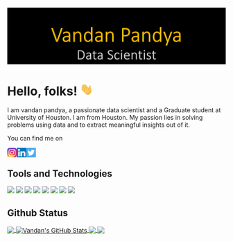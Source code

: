 
![Header](https://github.com/vandan2397/Profile/blob/main/Cover_page.png "Header")

# Hello, folks! <img src="https://github.com/vandan2397/Profile/blob/main/wave.gif" width="30px">

I am vandan pandya, a passionate data scientist and a Graduate student at University of Houston. I am from Houston. My passion lies in solving problems using data and to extract meaningful insights out of it. 

You can find me on  

<a href="https://www.instagram.com/vandan_2397/">
<img align="left" alt="Vandan's Instagram" width="22px" src="https://github.com/vandan2397/Profile/blob/main/insta.jpg" />
</a>

<a href="https://www.linkedin.com/in/vandan-pandya">
<img align="left" alt="Vandan's Linkedin" width="22px" src="https://github.com/vandan2397/Profile/blob/main/linkedin.png" />
</a>


<a href="https://twitter.com/Vandan2397">
<img align="left" alt="Vandan's Linkedin" width="22px" src="https://github.com/vandan2397/Profile/blob/main/twitter.png" />
</a>
<br>

## Tools and Technologies
![](https://img.shields.io/badge/Code-Python-informational?style=flat&logo=python&logoColor=white&color=yellow)
![](https://img.shields.io/badge/Code-HTML-informational?style=flat&logo=HTML5&logoColor=white&color=yellow)
![](https://img.shields.io/badge/Code-CSS-informational?style=flat&logo=CSS3&logoColor=white&color=yellow)
![](https://img.shields.io/badge/Database-MySQL-informational?style=flat&logo=mysql&logoColor=white&color=yellow)
![](https://img.shields.io/badge/Database-MSSQL-informational?style=flat&logo=microsoft-sql-server&logoColor=white&color=yellow)
![](https://img.shields.io/badge/Editor-Jupyter-informational?style=flat&logo=jupyter&logoColor=white&color=yellow)
![](https://img.shields.io/badge/Tools-Tableau-informational?style=flat&logo=tableau&logoColor=white&color=yellow)
![](https://img.shields.io/badge/Tools-PowerBI-informational?style=flat&logo=powerbi&logoColor=white&color=yellow)


## Github Status



<a href="https://github.com/vandan2397/Profile/">
  <img align="center" src="https://github-readme-stats.vercel.app/api/top-langs/?username=vandan2397&hide=java,html,tex&title_color=ffffff&text_color=c9cacc&icon_color=2bbc8a&bg_color=1d1f21&langs_count=3" />
</a>
<a href="https://github.com/vandan2397/Profile/">
  <img align="center" src="https://github-readme-stats.vercel.app/api?username=vandan2397&show_icons=true&line_height=27&count_private=true&title_color=ffffff&text_color=c9cacc&icon_color=2bbc8a&bg_color=1d1f21" alt="Vandan's GitHub Stats" />
</a>

<a href="https://github.com/MartinHeinz/python-project-blueprint">
  <img align="center" src="https://github-readme-stats.vercel.app/api/pin/?username=MartinHeinz&repo=python-project-blueprint&title_color=ffffff&text_color=c9cacc&icon_color=2bbc8a&bg_color=1d1f21" />
</a>


<a href="https://github.com/vandan2397/Natural-Language-Processing/tree/main/Sentimental%20analysis%20Project">
  <img align="center" src="https://github-readme-stats.vercel.app/api/pin/?username=vandan2397&repo=Natural-Language-Processing-blueprint&title_color=ffffff&text_color=c9cacc&icon_color=2bbc8a&bg_color=1d1f21" />
</a>    
